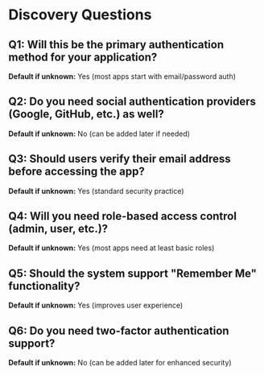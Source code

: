 # Discovery Questions

## Q1: Will this be the primary authentication method for your application?
**Default if unknown:** Yes (most apps start with email/password auth)

## Q2: Do you need social authentication providers (Google, GitHub, etc.) as well?
**Default if unknown:** No (can be added later if needed)

## Q3: Should users verify their email address before accessing the app?
**Default if unknown:** Yes (standard security practice)

## Q4: Will you need role-based access control (admin, user, etc.)?
**Default if unknown:** Yes (most apps need at least basic roles)

## Q5: Should the system support "Remember Me" functionality?
**Default if unknown:** Yes (improves user experience)

## Q6: Do you need two-factor authentication support?
**Default if unknown:** No (can be added later for enhanced security)